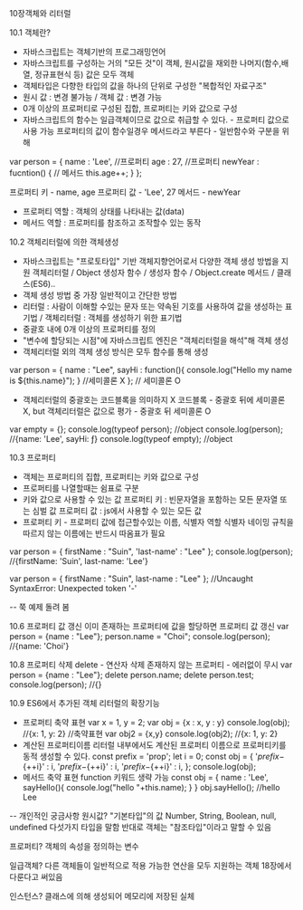 10장객체와 리터럴

10.1 객체란?
- 자바스크립트는 객체기반의 프로그래밍언어
- 자바스크립트를 구성하는 거의 "모든 것"이 객체, 원시값을 재외한 나머지(함수,배열, 정규표현식 등) 값은 모두 객체
- 객체타입은 다향한 타입의 값을 하나의 단위로 구성한 "복합적인 자료구조"
- 원시 값 : 변경 불가능 / 객체 값 : 변경 가능
- 0개 이상의 프로퍼티로 구성된 집합, 프로퍼티는 키와 값으로 구성
- 자바스크립트의 함수는 일급객체이므로 값으로 취급할 수 있다. - 프로퍼티 값으로 사용 가능
  프로퍼티의 값이 함수일경우 메서드라고 부른다 - 일반함수와 구분을 위해

var person = {
    name : 'Lee',           //프로퍼티
    age : 27,               //프로퍼티
    newYear : fucntion() {  // 메서드
        this.age++;
    }
};

프로퍼티 키 - name, age
프로퍼티 값 - 'Lee', 27
메서드 - newYear

- 프로퍼티 역할 : 객체의 상태를 나타내는 값(data)
- 메서드 역할 : 프로퍼티를 참조하고 조작할수 있는 동작

10.2 객체리터럴에 의한 객체생성
- 자바스크립트는 "프로토타입" 기반 객체지향언어로서 다양한 객체 생성 방법을 지원
  객체리터럴 / Object 생성자 함수 / 생성자 함수 / Object.create 메서드 / 클래스(ES6)..
- 객체 생성 방법 중 가장 일반적이고 간단한 방법
- 리터럴 : 사람이 이해할 수있는 문자 또는 약속된 기호를 사용하여  값을 생성하는 표기법 / 객체리터럴 : 객체를 생성하기 위한 표기법
- 중괄호 내에 0개 이상의 프로퍼티를 정의
- "변수에 할당되는 시점"에 자바스크립트 엔진은 "객체리터럴을 해석"해 객체 생성
- 객체리터럴 외의 객체 생성 방식은 모두 함수를 통해 생성

var person = {
    name : "Lee",
    sayHi : function(){
        console.log("Hello my name is ${this.name}");
    } //세미콜론 X
}; // 세미콜론 O

- 객체리터럴의 중괄호는 코드블록을 의미하지 X
  코드블록 - 중괄호 뒤에 세미콜론 X, but 객체리터럴은 값으로 평가 - 중괄호 뒤 세미콜론 O

var empty = {};
console.log(typeof person); //object
console.log(person);        //{name: 'Lee', sayHi: ƒ}
console.log(typeof empty);  //object

10.3 프로퍼티
- 객체는 프로퍼티의 집합, 프로퍼티는 키와 값으로 구성
- 프로퍼티를 나열할때는 쉼표로 구분
- 키와 값으로 사용할 수 있는 값
  프로퍼티 키 : 빈문자열을 포함하는 모든 문자열 또는 심벌 값
  프로퍼티 값 : js에서 사용할 수 있는 모든 값
- 프로퍼티 키 - 프로퍼티 값에 접근할수있는 이름, 식별자 역할
  식별자 네이밍 규칙을 따르지 않는 이름에는 반드시 따옴표가 필요

var person = {
    firstName : "Suin",
    'last-name' : "Lee"
};
console.log(person); //{firstName: 'Suin', last-name: 'Lee'}

var person = {
    firstName : "Suin",
    last-name : "Lee"
};                   //Uncaught SyntaxError: Unexpected token '-'

-- 쭉 예제 돌려 봄

10.6 프로퍼티 값 갱신
이미 존재하는 프로퍼티에 값을 할당하면 프로퍼티 값 갱신
var person = {name : "Lee"};
person.name = "Choi";
console.log(person); //{name: 'Choi'}

10.8 프로퍼티 삭제
delete - 연산자 삭제
존재하지 않는 프로퍼티 - 에러없이 무시
 var person = {name : "Lee"};
 delete person.name;
 delete person.test;
 console.log(person); //{}

 10.9 ES6에서 추가된 객체 리터럴의 확장기능
 - 프로퍼티 축약 표현
   var x = 1, y = 2;
   var obj = {x : x, y : y}
   console.log(obj); //{x: 1, y: 2}
   //축약표현
   var obj2 = {x,y}
   console.log(obj2); //{x: 1, y: 2}
 - 계산된 프로퍼티이름
   리터럴 내부에서도 계산된 프로퍼티 이름으로 프로퍼티키를 동적 생성할 수 있다.
   const prefix = 'prop';
   let i = 0;
   const obj = {
        '${prefix}-${++i}' : i,
        '${prefix}-${++i}' : i,
        '${prefix}-${++i}' : i,
   };
   console.log(obj);
 - 메서드 축약 표현
   function 키워드 생략 가능
   const obj = {
     name : 'Lee',
     sayHello(){
        console.log("hello "+this.name);
     }
   }
   obj.sayHello(); //hello Lee


-- 개인적인 궁금사항 
원시값?
"기본타입"의 값
Number, String, Boolean, null, undefined 다섯가지 타입을 말함
반대로 객체는 "참조타입"이라고 말할 수 있음

프로퍼티?
객체의 속성을 정의하는 변수

일급객체?
다른 객체들이 일반적으로 적용 가능한 연산을 모두 지원하는 객체
18장에서 다룬다고 써있음

인스턴스?
클래스에 의해 생성되어 메모리에 저장된 실체